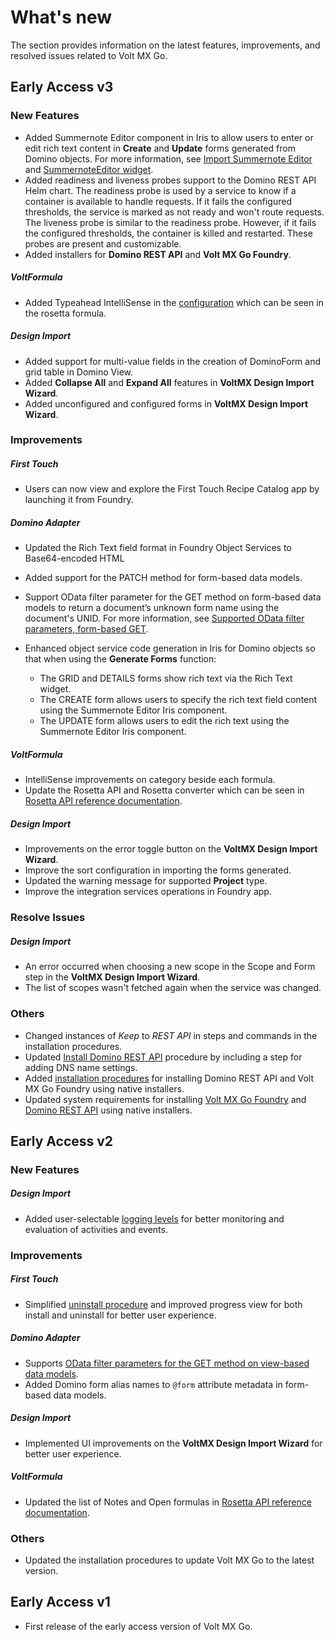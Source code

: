 # What's new

The section provides information on the latest features, improvements, and resolved issues related to Volt MX Go.

## Early Access v3

### New Features

- Added Summernote Editor component in Iris to allow users to enter or edit rich text content in  **Create** and **Update** forms generated from Domino objects. For more information, see [Import Summernote Editor](../howto/summernote.md) and [SummernoteEditor widget](summernotewidget.md).
- Added readiness and liveness probes support to the Domino REST API Helm chart. The readiness probe is used by a service to know if a container is available to handle requests. If it fails the configured thresholds, the service is marked as not ready and won't route requests. The liveness probe is similar to the readiness probe. However, if it fails the configured thresholds, the container is killed and restarted. These probes are present and customizable.
- Added installers for **Domino REST API** and **Volt MX Go Foundry**.

##### VoltFormula
- Added Typeahead IntelliSense in the [configuration](../howto/configrosetta.md) which can be seen in the rosetta formula. 

##### Design Import

- Added support for multi-value fields in the creation of DominoForm and grid table in Domino View.
- Added **Collapse All** and **Expand All** features in **VoltMX Design Import Wizard**.
- Added unconfigured and configured forms in **VoltMX Design Import Wizard**.
### Improvements

##### First Touch
- Users can now view and explore the First Touch Recipe Catalog app by launching it from Foundry. <!--To learn more about the app, see [First Touch app](../topicguides/firsttouchapp.md).-->

##### Domino Adapter
- Updated the Rich Text field format in Foundry Object Services to Base64-encoded HTML
- Added support for the PATCH method for form-based data models.
- Support OData filter parameter for the GET method on form-based data models to return a document’s unknown form name using the document's UNID. For more information, see [Supported OData filter parameters, form-based GET](../topicguides/dominoadapter.md#supported-odata-filter-parameters-form-based-get).
- Enhanced object service code generation in Iris for Domino objects so that when using the **Generate Forms** function: 

    - The GRID and DETAILS forms show rich text via the Rich Text widget.
    - The CREATE form allows users to specify the rich text field content using the Summernote Editor Iris component.
    - The UPDATE form allows users to edit the rich text using the Summernote Editor Iris component.  

##### VoltFormula
- IntelliSense improvements on category beside each formula.
- Update the Rosetta API and Rosetta converter which can be seen in [Rosetta API reference documentation](https://help.hcltechsw.com/docs/voltmxgo/javadoc/index.html).
##### Design Import
- Improvements on the error toggle button on the **VoltMX Design Import Wizard**.
- Improve the sort configuration in importing the forms generated.
- Updated the warning message for supported **Project** type.
- Improve the integration services operations in Foundry app.

### Resolve Issues

##### Design Import
- An error occurred when choosing a new scope in the Scope and Form step in the **VoltMX Design Import Wizard**.
- The list of scopes wasn't fetched again when the service was changed.

### Others
- Changed instances of *Keep* to *REST API* in steps and commands in the installation procedures.
- Updated [Install Domino REST API](../tutorials/downloadhelmchart.md#install-domino-rest-api) procedure by including a step for adding DNS name settings.
- Added [installation procedures](../tutorials/nativeinstallers.md) for installing Domino REST API and Volt MX Go Foundry using native installers.
- Updated system requirements for installing [Volt MX Go Foundry](../tutorials/sysreq.md#for-installing-volt-mx-go-foundry-using-native-installers) and [Domino REST API](../tutorials/sysreq.md#for-installing-domino-rest-api-using-native-installer) using native installers.  


## Early Access v2

### New Features

##### Design Import
- Added user-selectable [logging levels](reflogginglevels.md) for better monitoring and evaluation of activities and events.

### Improvements

##### First Touch
- Simplified [uninstall procedure](../howto/uninstallfirsttouch.md) and improved progress view for both install and uninstall for better user experience.

##### Domino Adapter
- Supports [OData filter parameters for the GET method on view-based data models](../topicguides/dominoadapter.md#supported-odata-filter-parameters-view-based-get).
- Added Domino form alias names to `@form` attribute metadata in form-based data models.

##### Design Import
- Implemented UI improvements on the **VoltMX Design Import Wizard** for better user experience.

##### VoltFormula
- Updated the list of Notes and Open formulas in [Rosetta API reference documentation](https://help.hcltechsw.com/docs/voltmxgo/javadoc/index.html).


### Others
- Updated the installation procedures to update Volt MX Go to the latest version.

## Early Access v1

- First release of the early access version of Volt MX Go.